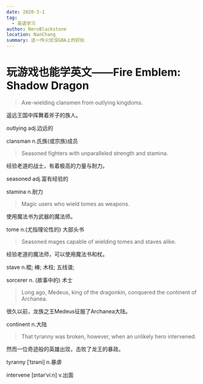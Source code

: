 ```yaml
---
date: 2020-3-1
tag: 
  - 英语学习
author: NeroBlackstone
location: NanChang
summary: 这一作火纹没GBA上的好玩
---
```


# 玩游戏也能学英文——Fire Emblem: Shadow Dragon

> Axe-wielding clansmen from outlying kingdoms.

遥远王国中挥舞着斧子的族人。

outlying adj.边远的

clansman n.氏族(或宗族)成员

> Seasoned fighters with unparalleled strength and stamina.

经验老道的战士，有着极高的力量与耐力。

seasoned adj.富有经验的

stamina n.耐力

> Magic users who wield tomes as weapons.

使用魔法书为武器的魔法师。

tome n.(尤指理论性的) 大部头书

> Seasoned mages capable of wielding tomes and staves alike.

经验老道的魔法师，可以使用魔法书和杖。

stave n.棍; 棒; 木柱; 五线谱;

sorcerer n.	(故事中的) 术士

> Long ago, Medeus, king of the dragonkin, conquered the continent of Archanea.

很久以前，龙族之王Medeus征服了Archanea大陆。

continent n.大陆

> That tyranny was broken, however, when an unlikely hero intervened.

然而一位奇迹般的英雄出现，击败了龙王的暴政。

tyranny [ˈtɪrəni] n.暴虐

intervene [ɪntərˈviːn] v.出面